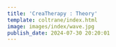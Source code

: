 ```yaml
---
title: 'CreaTherapy : Theory'
template: coltrane/index.html
image: images/index/wave.jpg
publish_date: 2024-07-30 20:20:01
---
```

